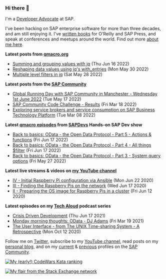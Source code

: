 
### Hi there 👋

I'm a [Developer Advocate](https://developers.sap.com/developer-advocates.html) at SAP.

I've been hacking on SAP enterprise software for more than three decades, and am still enjoying it. I've [written books](https://qmacro.org/about/#writing-and-talks) for O’Reilly and SAP Press, and speak at conferences and meetups around the world. Find out more [about me here](https://qmacro.org/about).

**Latest posts from [qmacro.org](https://qmacro.org/blog/)**
- [Summing and grouping values with jq](https://qmacro.org/blog/posts/2022/06/16/summing-and-grouping-values-with-jq/) (Thu Jun 16 2022)
- [Reshaping data values using jq&#x27;s with_entries](https://qmacro.org/blog/posts/2022/05/30/reshaping-data-values-using-jq&amp;#39;s-with_entries/) (Mon May 30 2022)
- [Multiple level filters in jq](https://qmacro.org/blog/posts/2022/05/28/multiple-level-filters-in-jq/) (Sat May 28 2022)

**Latest posts from the [SAP Community](https://people.sap.com/dj.adams.sap)**
- [Global Running Day with SAP Community in Manchester - Wednesday 1st June 2022](https://blogs.sap.com/?p&#x3D;1543309) (Tue May 17 2022)
- [SAP Community Code Challenge - Results](https://blogs.sap.com/?p&#x3D;1509342) (Fri Mar 18 2022)
- [Exploring service brokers and service consumption on SAP Business Technology Platform](https://blogs.sap.com/?p&#x3D;1504601) (Tue Mar 08 2022)

**Latest [qmacro episodes](https://www.youtube.com/playlist?list=PLfctWmgNyOIebP3qa7jXfn68QcwS5dttb) from [SAPDevs](https://www.youtube.com/user/sapdevs) Hands-on SAP Dev show**
- [Back to basics: OData - the Open Data Protocol - Part 5 - Actions &amp; functions](https://www.youtube.com/watch?v&#x3D;tmwglig2mbw) (Fri Jun 17 2022)
- [Back to basics: OData - the Open Data Protocol - Part 4 - All things $filter](https://www.youtube.com/watch?v&#x3D;R9JyaPYtWKs) (Fri Jun 17 2022)
- [Back to basics: OData - the Open Data Protocol - Part 3 - System query options](https://www.youtube.com/watch?v&#x3D;Bln2A0_OauY) (Fri May 27 2022)

**Latest live streams & videos on [my YouTube channel](https://youtube.com/djadams-qmacro)**
- [IV - Initial Raspberry Pi configuration via Ansible](https://www.youtube.com/watch?v&#x3D;vooBccHq6_4) (Mon Jun 22 2020)
- [III - Finding the Raspberry Pis on the network](https://www.youtube.com/watch?v&#x3D;hx7DB7Iqslk) (Wed Jun 17 2020)
- [II - Preparing the OS image for Raspberry Pis in a cluster](https://www.youtube.com/watch?v&#x3D;IY5ZNZDI-EQ) (Fri Jun 12 2020)

**Latest episodes on my [Tech Aloud](https://anchor.fm/tech-aloud) podcast series**
- [Crisis Driven Development](https://anchor.fm/tech-aloud/episodes/Crisis-Driven-Development-e12u6t9) (Thu Jun 17 2021)
- [Monday morning thoughts: OData - DJ Adams](https://anchor.fm/tech-aloud/episodes/Monday-morning-thoughts-OData---DJ-Adams-et0aot) (Fri Mar 19 2021)
- [The User Interface - from The UNIX Time-sharing System - A Retrospective](https://anchor.fm/tech-aloud/episodes/The-User-Interface---from-The-UNIX-Time-sharing-System---A-Retrospective-eku7oa) (Mon Oct 12 2020)

Follow me on [Twitter](https://twitter.com/qmacro), subscribe to my [YouTube channel](https://www.youtube.com/djadams-qmacro), read posts on my [personal blog](https://qmacro.org/blog/), and on my [current](https://people.sap.com/dj.adams.sap#content:blogposts) & [previous](https://people.sap.com/dj.adams#content:blogposts) profiles on the [SAP Community](https://community.sap.com).

[![My (early!) CodeWars Kata ranking](https://www.codewars.com/users/qmacro/badges/small)](https://www.codewars.com/users/qmacro)

[![My flair from the Stack Exchange network](https://stackexchange.com/users/flair/162724.png)](https://stackexchange.com/users/162724)

